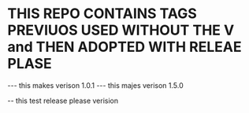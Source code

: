 # THIS REPO CONTAINS TAGS PREVIUOS USED WITHOUT THE V and THEN ADOPTED WITH RELEAE PLASE 

--- this makes verison 1.0.1
--- this majes verison 1.5.0

-- this test release please verision